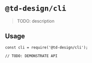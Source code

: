 # `@td-design/cli`

> TODO: description

## Usage

```
const cli = require('@td-design/cli');

// TODO: DEMONSTRATE API
```
